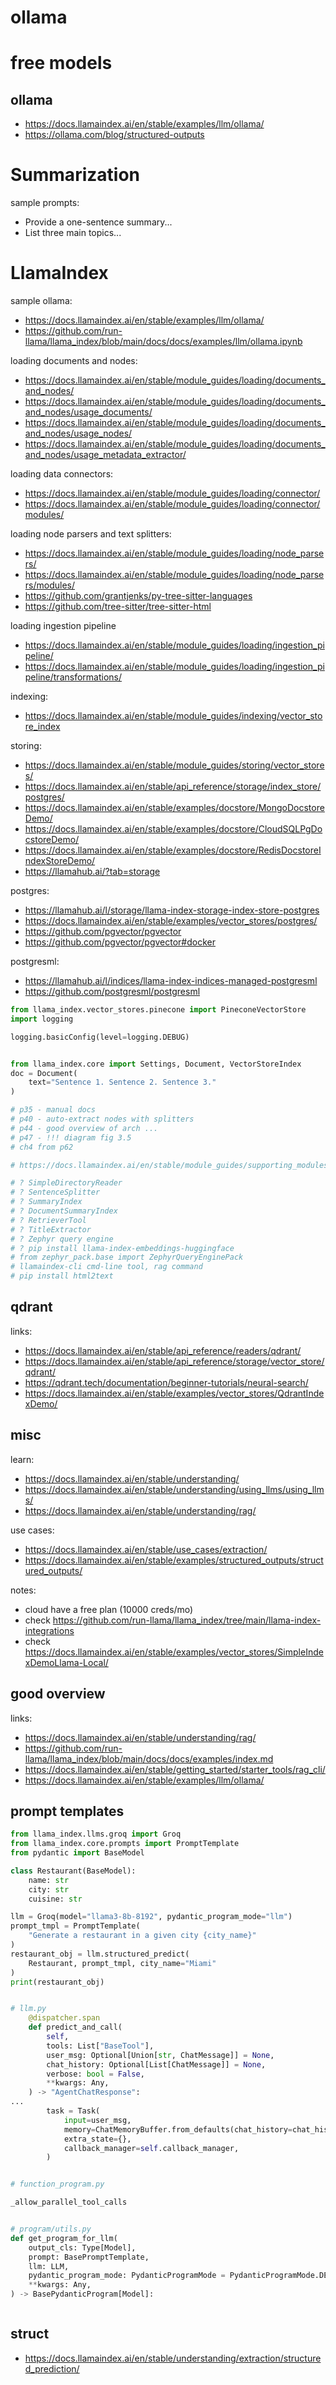 # ollama

# free models

## ollama

* https://docs.llamaindex.ai/en/stable/examples/llm/ollama/
* https://ollama.com/blog/structured-outputs

# Summarization

sample prompts:
* Provide a one-sentence summary...
* List three main topics...

# LlamaIndex

sample ollama:
* https://docs.llamaindex.ai/en/stable/examples/llm/ollama/
* https://github.com/run-llama/llama_index/blob/main/docs/docs/examples/llm/ollama.ipynb

loading documents and nodes:
* https://docs.llamaindex.ai/en/stable/module_guides/loading/documents_and_nodes/
* https://docs.llamaindex.ai/en/stable/module_guides/loading/documents_and_nodes/usage_documents/
* https://docs.llamaindex.ai/en/stable/module_guides/loading/documents_and_nodes/usage_nodes/
* https://docs.llamaindex.ai/en/stable/module_guides/loading/documents_and_nodes/usage_metadata_extractor/

loading data connectors:
* https://docs.llamaindex.ai/en/stable/module_guides/loading/connector/
* https://docs.llamaindex.ai/en/stable/module_guides/loading/connector/modules/

loading node parsers and text splitters:
* https://docs.llamaindex.ai/en/stable/module_guides/loading/node_parsers/
* https://docs.llamaindex.ai/en/stable/module_guides/loading/node_parsers/modules/
* https://github.com/grantjenks/py-tree-sitter-languages
* https://github.com/tree-sitter/tree-sitter-html

loading ingestion pipeline
* https://docs.llamaindex.ai/en/stable/module_guides/loading/ingestion_pipeline/
* https://docs.llamaindex.ai/en/stable/module_guides/loading/ingestion_pipeline/transformations/

indexing:
* https://docs.llamaindex.ai/en/stable/module_guides/indexing/vector_store_index

storing:
* https://docs.llamaindex.ai/en/stable/module_guides/storing/vector_stores/
* https://docs.llamaindex.ai/en/stable/api_reference/storage/index_store/postgres/
* https://docs.llamaindex.ai/en/stable/examples/docstore/MongoDocstoreDemo/
* https://docs.llamaindex.ai/en/stable/examples/docstore/CloudSQLPgDocstoreDemo/
* https://docs.llamaindex.ai/en/stable/examples/docstore/RedisDocstoreIndexStoreDemo/
* https://llamahub.ai/?tab=storage

postgres:
* https://llamahub.ai/l/storage/llama-index-storage-index-store-postgres
* https://docs.llamaindex.ai/en/stable/examples/vector_stores/postgres/
* https://github.com/pgvector/pgvector
* https://github.com/pgvector/pgvector#docker

postgresml:
* https://llamahub.ai/l/indices/llama-index-indices-managed-postgresml
* https://github.com/postgresml/postgresml



```python
from llama_index.vector_stores.pinecone import PineconeVectorStore
import logging

logging.basicConfig(level=logging.DEBUG)


from llama_index.core import Settings, Document, VectorStoreIndex
doc = Document(
    text="Sentence 1. Sentence 2. Sentence 3."
)

# p35 - manual docs
# p40 - auto-extract nodes with splitters 
# p44 - good overview of arch ...
# p47 - !!! diagram fig 3.5
# ch4 from p62

# https://docs.llamaindex.ai/en/stable/module_guides/supporting_modules/settings/

# ? SimpleDirectoryReader
# ? SentenceSplitter
# ? SummaryIndex
# ? DocumentSummaryIndex
# ? RetrieverTool
# ? TitleExtractor
# ? Zephyr query engine
# ? pip install llama-index-embeddings-huggingface
# from zephyr_pack.base import ZephyrQueryEnginePack
# llamaindex-cli cmd-line tool, rag command
# pip install html2text

```

## qdrant

links:
* https://docs.llamaindex.ai/en/stable/api_reference/readers/qdrant/
* https://docs.llamaindex.ai/en/stable/api_reference/storage/vector_store/qdrant/
* https://qdrant.tech/documentation/beginner-tutorials/neural-search/
* https://docs.llamaindex.ai/en/stable/examples/vector_stores/QdrantIndexDemo/

## misc

learn:
* https://docs.llamaindex.ai/en/stable/understanding/
* https://docs.llamaindex.ai/en/stable/understanding/using_llms/using_llms/
* https://docs.llamaindex.ai/en/stable/understanding/rag/

use cases:
* https://docs.llamaindex.ai/en/stable/use_cases/extraction/
* https://docs.llamaindex.ai/en/stable/examples/structured_outputs/structured_outputs/

notes:
* cloud have a free plan (10000 creds/mo)
* check https://github.com/run-llama/llama_index/tree/main/llama-index-integrations
* check https://docs.llamaindex.ai/en/stable/examples/vector_stores/SimpleIndexDemoLlama-Local/

## good overview

links:
* https://docs.llamaindex.ai/en/stable/understanding/rag/
* https://github.com/run-llama/llama_index/blob/main/docs/docs/examples/index.md
* https://docs.llamaindex.ai/en/stable/getting_started/starter_tools/rag_cli/
* https://docs.llamaindex.ai/en/stable/examples/llm/ollama/

## prompt templates

```python
from llama_index.llms.groq import Groq
from llama_index.core.prompts import PromptTemplate
from pydantic import BaseModel

class Restaurant(BaseModel):
    name: str
    city: str
    cuisine: str

llm = Groq(model="llama3-8b-8192", pydantic_program_mode="llm")
prompt_tmpl = PromptTemplate(
    "Generate a restaurant in a given city {city_name}"
)
restaurant_obj = llm.structured_predict(
    Restaurant, prompt_tmpl, city_name="Miami"
)
print(restaurant_obj)
```

```python

# llm.py
    @dispatcher.span
    def predict_and_call(
        self,
        tools: List["BaseTool"],
        user_msg: Optional[Union[str, ChatMessage]] = None,
        chat_history: Optional[List[ChatMessage]] = None,
        verbose: bool = False,
        **kwargs: Any,
    ) -> "AgentChatResponse":
...
        task = Task(
            input=user_msg,
            memory=ChatMemoryBuffer.from_defaults(chat_history=chat_history),
            extra_state={},
            callback_manager=self.callback_manager,
        )


# function_program.py

_allow_parallel_tool_calls


# program/utils.py
def get_program_for_llm(
    output_cls: Type[Model],
    prompt: BasePromptTemplate,
    llm: LLM,
    pydantic_program_mode: PydanticProgramMode = PydanticProgramMode.DEFAULT,
    **kwargs: Any,
) -> BasePydanticProgram[Model]:



```

## struct

* https://docs.llamaindex.ai/en/stable/understanding/extraction/structured_prediction/

